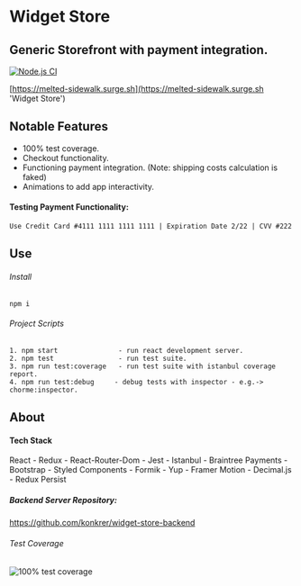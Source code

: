 # Widget Store

## Generic Storefront with payment integration.

[![Node.js CI](https://github.com/konkrer/widget-store-frontend/actions/workflows/node2.js.yml/badge.svg)](https://github.com/konkrer/widget-store-frontend/actions/workflows/node2.js.yml)

[https://melted-sidewalk.surge.sh](https://melted-sidewalk.surge.sh 'Widget Store')

## Notable Features

- 100% test coverage.
- Checkout functionality.
- Functioning payment integration. (Note: shipping costs calculation is faked)
- Animations to add app interactivity.

#### Testing Payment Functionality:

    Use Credit Card #4111 1111 1111 1111 | Expiration Date 2/22 | CVV #222

## Use

###### Install

    npm i

###### Project Scripts

    1. npm start               - run react development server.
    2. npm test                - run test suite.
    3. npm run test:coverage   - run test suite with istanbul coverage report.
    4. npm run test:debug     - debug tests with inspector - e.g.-> chorme:inspector.

## About

#### Tech Stack

React - Redux - React-Router-Dom - Jest - Istanbul - Braintree Payments - Bootstrap - Styled Components - Formik - Yup - Framer Motion - Decimal.js - Redux Persist

##### Backend Server Repository:

https://github.com/konkrer/widget-store-backend

###### Test Coverage

![100% test coverage](https://repository-images.githubusercontent.com/323088197/60d15100-70c9-11eb-97eb-610cc2555380)
